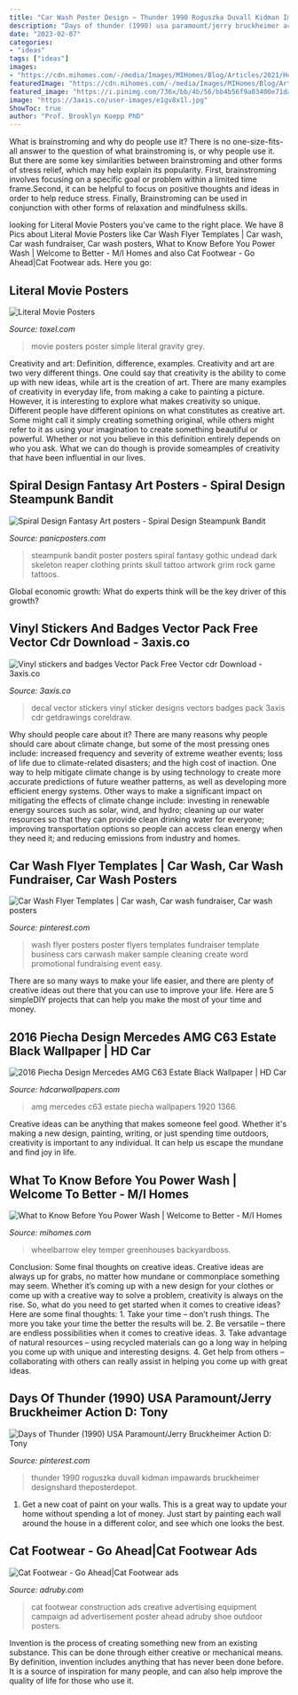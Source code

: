 ```yaml
---
title: "Car Wash Poster Design ~ Thunder 1990 Roguszka Duvall Kidman Impawards Bruckheimer Designshard Theposterdepot"
description: "Days of thunder (1990) usa paramount/jerry bruckheimer action d: tony"
date: "2023-02-07"
categories:
- "ideas"
tags: ["ideas"]
images:
- "https://cdn.mihomes.com/-/media/Images/MIHomes/Blog/Articles/2021/Home-Maintenance/Power-Wash/pexels-caitlin-whealy-5652626.jpg?ts=20210712142946"
featuredImage: "https://cdn.mihomes.com/-/media/Images/MIHomes/Blog/Articles/2021/Home-Maintenance/Power-Wash/pexels-caitlin-whealy-5652626.jpg?ts=20210712142946"
featured_image: "https://i.pinimg.com/736x/bb/4b/56/bb4b56f9a03400e71dacf63172b61fb4.jpg"
image: "https://3axis.co/user-images/e1gv8x1l.jpg"
ShowToc: true
author: "Prof. Brooklyn Koepp PhD"
---
```



What is brainstroming and why do people use it?
There is no one-size-fits-all answer to the question of what brainstroming is, or why people use it. But there are some key similarities between brainstroming and other forms of stress relief, which may help explain its popularity. First, brainstroming involves focusing on a specific goal or problem within a limited time frame.Second, it can be helpful to focus on positive thoughts and ideas in order to help reduce stress. Finally, Brainstroming can be used in conjunction with other forms of relaxation and mindfulness skills.

	

		
looking for Literal Movie Posters you've came to the right place. We have 8 Pics about Literal Movie Posters like Car Wash Flyer Templates | Car wash, Car wash fundraiser, Car wash posters, What to Know Before You Power Wash | Welcome to Better - M/I Homes and also Cat Footwear - Go Ahead|Cat Footwear ads. Here you go:
		
    
## Literal Movie Posters

<img loading=lazy src="http://www.toxel.com/wp-content/uploads/2014/03/literalmposter11.jpg" onerror="this.onerror=null;this.src='https://tse3.mm.bing.net/th?id=OIP.gub-JbUf90cLSr0cyRSCRwHaLj&amp;pid=15.1';" alt="Literal Movie Posters">

_Source: toxel.com_

>movie posters poster simple literal gravity grey. 

	

Creativity and art: Definition, difference, examples.
Creativity and art are two very different things. One could say that creativity is the ability to come up with new ideas, while art is the creation of art. There are many examples of creativity in everyday life, from making a cake to painting a picture. However, it is interesting to explore what makes creativity so unique.
Different people have different opinions on what constitutes as creative art. Some might call it simply creating something original, while others might refer to it as using your imagination to create something beautiful or powerful. Whether or not you believe in this definition entirely depends on who you ask. What we can do though is provide someamples of creativity that have been influential in our lives.

    
## Spiral Design Fantasy Art Posters - Spiral Design Steampunk Bandit

<img loading=lazy src="https://www.panicposters.com/media/catalog/product/cache/1/image/600x899.36575052854/9df78eab33525d08d6e5fb8d27136e95/p/p/pp33112-spiral-steampunk-poster.jpg" onerror="this.onerror=null;this.src='https://tse4.mm.bing.net/th?id=OIP.AS8Gx-z6I6AfGe357V8wEgHaLG&amp;pid=15.1';" alt="Spiral Design Fantasy Art posters - Spiral Design Steampunk Bandit">

_Source: panicposters.com_

>steampunk bandit poster posters spiral fantasy gothic undead dark skeleton reaper clothing prints skull tattoo artwork grim rock game tattoos. 

	

Global economic growth: What do experts think will be the key driver of this growth?
 

    
## Vinyl Stickers And Badges Vector Pack Free Vector Cdr Download - 3axis.co

<img loading=lazy src="https://3axis.co/user-images/e1gv8x1l.jpg" onerror="this.onerror=null;this.src='https://tse1.mm.bing.net/th?id=OIP.IT0nuwULzDbv722ZyiSdnQHaKU&amp;pid=15.1';" alt="Vinyl stickers and badges Vector Pack Free Vector cdr Download - 3axis.co">

_Source: 3axis.co_

>decal vector stickers vinyl sticker designs vectors badges pack 3axis cdr getdrawings coreldraw. 

	

Why should people care about it?
There are many reasons why people should care about climate change, but some of the most pressing ones include: increased frequency and severity of extreme weather events; loss of life due to climate-related disasters; and the high cost of inaction.
One way to help mitigate climate change is by using technology to create more accurate predictions of future weather patterns, as well as developing more efficient energy systems. Other ways to make a significant impact on mitigating the effects of climate change include: investing in renewable energy sources such as solar, wind, and hydro; cleaning up our water resources so that they can provide clean drinking water for everyone; improving transportation options so people can access clean energy when they need it; and reducing emissions from industry and homes.

    
## Car Wash Flyer Templates | Car Wash, Car Wash Fundraiser, Car Wash Posters

<img loading=lazy src="https://i.pinimg.com/736x/4d/af/70/4daf705c19f453e8385f2c93b8b89953--car-wash-easy-to-use.jpg" onerror="this.onerror=null;this.src='https://tse3.mm.bing.net/th?id=OIP.VjobG53XsgucYXaWcESyvQAAAA&amp;pid=15.1';" alt="Car Wash Flyer Templates | Car wash, Car wash fundraiser, Car wash posters">

_Source: pinterest.com_

>wash flyer posters poster flyers templates fundraiser template business cars carwash maker sample cleaning create word promotional fundraising event easy. 

	

There are so many ways to make your life easier, and there are plenty of creative ideas out there that you can use to improve your life. Here are 5 simpleDIY projects that can help you make the most of your time and money.

    
## 2016 Piecha Design Mercedes AMG C63 Estate Black Wallpaper | HD Car

<img loading=lazy src="https://www.hdcarwallpapers.com/download/2016_piecha_design_mercedes_amg_c63_estate_black-1366x768.jpg" onerror="this.onerror=null;this.src='https://tse3.mm.bing.net/th?id=OIP.AdnaEATZwIckUi1bSR_47AHaEK&amp;pid=15.1';" alt="2016 Piecha Design Mercedes AMG C63 Estate Black Wallpaper | HD Car">

_Source: hdcarwallpapers.com_

>amg mercedes c63 estate piecha wallpapers 1920 1366. 

	

Creative ideas can be anything that makes someone feel good. Whether it's making a new design, painting, writing, or just spending time outdoors, creativity is important to any individual. It can help us escape the mundane and find joy in life.

    
## What To Know Before You Power Wash | Welcome To Better - M/I Homes

<img loading=lazy src="https://cdn.mihomes.com/-/media/Images/MIHomes/Blog/Articles/2021/Home-Maintenance/Power-Wash/pexels-caitlin-whealy-5652626.jpg?ts=20210712142946" onerror="this.onerror=null;this.src='https://tse1.mm.bing.net/th?id=OIP.Hb6k_DG-_Ogfs7__IBcFUgHaE8&amp;pid=15.1';" alt="What to Know Before You Power Wash | Welcome to Better - M/I Homes">

_Source: mihomes.com_

>wheelbarrow eley temper greenhouses backyardboss. 

	

Conclusion: Some final thoughts on creative ideas.
Creative ideas are always up for grabs, no matter how mundane or commonplace something may seem. Whether it’s coming up with a new design for your clothes or come up with a creative way to solve a problem, creativity is always on the rise. So, what do you need to get started when it comes to creative ideas? Here are some final thoughts: 1. Take your time – don’t rush things. The more you take your time the better the results will be. 2. Be versatile – there are endless possibilities when it comes to creative ideas. 3. Take advantage of natural resources – using recycled materials can go a long way in helping you come up with unique and interesting designs. 4. Get help from others – collaborating with others can really assist in helping you come up with great ideas. 
    
## Days Of Thunder (1990) USA Paramount/Jerry Bruckheimer Action D: Tony

<img loading=lazy src="https://i.pinimg.com/736x/bb/4b/56/bb4b56f9a03400e71dacf63172b61fb4.jpg" onerror="this.onerror=null;this.src='https://tse1.mm.bing.net/th?id=OIP.rxp47Kq0jgZ08yfKTsi-ugHaK_&amp;pid=15.1';" alt="Days of Thunder (1990) USA Paramount/Jerry Bruckheimer Action D: Tony">

_Source: pinterest.com_

>thunder 1990 roguszka duvall kidman impawards bruckheimer designshard theposterdepot. 

	

1. Get a new coat of paint on your walls. This is a great way to update your home without spending a lot of money. Just start by painting each wall around the house in a different color, and see which one looks the best.

    
## Cat Footwear - Go Ahead|Cat Footwear Ads

<img loading=lazy src="http://www.adruby.com/files/image-ads/cat-footwear-ads-5a005.jpg" onerror="this.onerror=null;this.src='https://tse3.mm.bing.net/th?id=OIP.oWiIk4jdZTiqdiB9OV58cwHaJ4&amp;pid=15.1';" alt="Cat Footwear - Go Ahead|Cat Footwear ads">

_Source: adruby.com_

>cat footwear construction ads creative advertising equipment campaign ad advertisement poster ahead adruby shoe outdoor posters. 

	

Invention is the process of creating something new from an existing substance. This can be done through either creative or mechanical means. By definition, invention includes anything that has never been done before. It is a source of inspiration for many people, and can also help improve the quality of life for those who use it.

